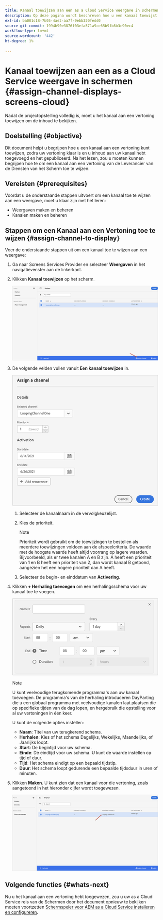 ```yaml
---
title: Kanaal toewijzen aan een as a Cloud Service weergave in schermen
description: Op deze pagina wordt beschreven hoe u een kanaal toewijst aan een weergave in as a Cloud Service schermen.
exl-id: ba001c18-7b05-4ae2-aa7f-9ebb320fedd0
source-git-commit: 1994b90e3876f03efa571a9ce65b9fb8b3c90ec4
workflow-type: tm+mt
source-wordcount: '442'
ht-degree: 1%

---
```


# Kanaal toewijzen aan een as a Cloud Service weergave in schermen {#assign-channel-displays-screens-cloud}

Nadat de projectopstelling volledig is, moet u het kanaal aan een vertoning toewijzen om de inhoud te bekijken.

## Doelstelling {#objective}

Dit document helpt u begrijpen hoe u een kanaal aan een vertoning kunt toewijzen, zodra uw vertoning klaar is en u inhoud aan uw kanaal hebt toegevoegd en het gepubliceerd. Na het lezen, zou u moeten kunnen begrijpen hoe te om een kanaal aan een vertoning van de Leverancier van de Diensten van het Scherm toe te wijzen.

## Vereisten {#prerequisites}

Voordat u de onderstaande stappen uitvoert om een kanaal toe te wijzen aan een weergave, moet u klaar zijn met het leren:

* Weergaven maken en beheren
* Kanalen maken en beheren

## Stappen om een Kanaal aan een Vertoning toe te wijzen {#assign-channel-to-display}

Voer de onderstaande stappen uit om een kanaal toe te wijzen aan een weergave:

1. Ga naar Screens Services Provider en selecteer **Weergaven** in het navigatievenster aan de linkerkant.

1. Klikken **Kanaal toewijzen** op het scherm.

   ![afbeelding](/help/screens-cloud/assets/display/assignchannel-1.png)

1. De volgende velden vullen vanuit **Een kanaal toewijzen** in.

   ![afbeelding](/help/screens-cloud/assets/display/assignchannel-2.png)

   1. Selecteer de kanaalnaam in de vervolgkeuzelijst.
   1. Kies de prioriteit.

      >[!NOTE]
      >Prioriteit wordt gebruikt om de toewijzingen te bestellen als meerdere toewijzingen voldoen aan de afspeelcriteria. De waarde met de hoogste waarde heeft altijd voorrang op lagere waarden. Bijvoorbeeld, als er twee kanalen A en B zijn. A heeft een prioriteit van 1 en B heeft een prioriteit van 2, dan wordt kanaal B getoond, aangezien het een hogere prioriteit dan A heeft.

   1. Selecteer de begin- en einddatum van **Activering**.

1. Klikken **+ Herhaling toevoegen** om een herhalingsschema voor uw kanaal toe te voegen.

   ![afbeelding](/help/screens-cloud/assets/create-content/recurrence-1.png)

   >[!NOTE]
   >U kunt veelvoudige terugkomende programma&#39;s aan uw kanaal toevoegen. De programma&#39;s van de herhaling introduceren DayParting die u een globaal programma met veelvoudige kanalen laat plaatsen die op specifieke tijden van de dag lopen, en hergebruik die opstelling voor al uw vertoningen in één keer.

   U kunt de volgende opties instellen:

   * **Naam**: Titel van uw terugkerend schema.
   * **Herhalen**: Kies of het schema Dagelijks, Wekelijks, Maandelijks, of Jaarlijks loopt.
   * **Start**: De begintijd voor uw schema.
   * **Einde**: De eindtijd voor uw schema. U kunt de waarde instellen op tijd of duur.
   * **Tijd**: Het schema eindigt op een bepaald tijdstip.
   * **Duur**: Het schema loopt gedurende een bepaalde tijdsduur in uren of minuten.

1. Klikken **Maken**. U kunt zien dat een kanaal voor die vertoning, zoals aangetoond in het hieronder cijfer wordt toegewezen.

   ![afbeelding](/help/screens-cloud/assets/display/assignchannel-3.png)


## Volgende functies {#whats-next}

Nu u het kanaal aan een vertoning hebt toegewezen, zou u uw as a Cloud Service reis van de Schermen door het document opnieuw te bekijken moeten voortzetten [Schermspeler voor AEM as a Cloud Service installeren en configureren](/help/screens-cloud/managing-players-registration/installing-screens-cloud-player.md).
